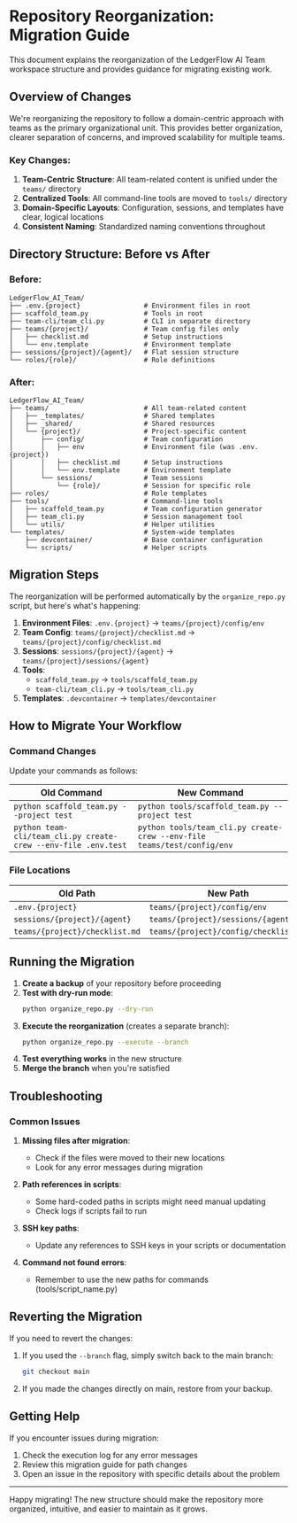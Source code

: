 # Repository Reorganization: Migration Guide

This document explains the reorganization of the LedgerFlow AI Team workspace structure and provides guidance for migrating existing work.

## Overview of Changes

We're reorganizing the repository to follow a domain-centric approach with teams as the primary organizational unit. This provides better organization, clearer separation of concerns, and improved scalability for multiple teams.

### Key Changes:

1. **Team-Centric Structure**: All team-related content is unified under the `teams/` directory
2. **Centralized Tools**: All command-line tools are moved to `tools/` directory
3. **Domain-Specific Layouts**: Configuration, sessions, and templates have clear, logical locations
4. **Consistent Naming**: Standardized naming conventions throughout

## Directory Structure: Before vs After

### Before:
```
LedgerFlow_AI_Team/
├── .env.{project}                # Environment files in root
├── scaffold_team.py              # Tools in root
├── team-cli/team_cli.py          # CLI in separate directory
├── teams/{project}/              # Team config files only
│   ├── checklist.md              # Setup instructions
│   └── env.template              # Environment template
├── sessions/{project}/{agent}/   # Flat session structure
└── roles/{role}/                 # Role definitions
```

### After:
```
LedgerFlow_AI_Team/
├── teams/                        # All team-related content
│   ├── _templates/               # Shared templates
│   ├── _shared/                  # Shared resources
│   └── {project}/                # Project-specific content
│       ├── config/               # Team configuration
│       │   ├── env               # Environment file (was .env.{project})
│       │   ├── checklist.md      # Setup instructions
│       │   └── env.template      # Environment template
│       └── sessions/             # Team sessions
│           └── {role}/           # Session for specific role
├── roles/                        # Role templates
├── tools/                        # Command-line tools
│   ├── scaffold_team.py          # Team configuration generator
│   ├── team_cli.py               # Session management tool
│   └── utils/                    # Helper utilities
└── templates/                    # System-wide templates
    ├── devcontainer/             # Base container configuration
    └── scripts/                  # Helper scripts
```

## Migration Steps

The reorganization will be performed automatically by the `organize_repo.py` script, but here's what's happening:

1. **Environment Files**: `.env.{project}` → `teams/{project}/config/env`
2. **Team Config**: `teams/{project}/checklist.md` → `teams/{project}/config/checklist.md`
3. **Sessions**: `sessions/{project}/{agent}` → `teams/{project}/sessions/{agent}`
4. **Tools**: 
   - `scaffold_team.py` → `tools/scaffold_team.py`
   - `team-cli/team_cli.py` → `tools/team_cli.py`
5. **Templates**: `.devcontainer` → `templates/devcontainer`

## How to Migrate Your Workflow

### Command Changes

Update your commands as follows:

| Old Command | New Command |
|-------------|-------------|
| `python scaffold_team.py --project test` | `python tools/scaffold_team.py --project test` |
| `python team-cli/team_cli.py create-crew --env-file .env.test` | `python tools/team_cli.py create-crew --env-file teams/test/config/env` |

### File Locations

| Old Path | New Path |
|----------|----------|
| `.env.{project}` | `teams/{project}/config/env` |
| `sessions/{project}/{agent}` | `teams/{project}/sessions/{agent}` |
| `teams/{project}/checklist.md` | `teams/{project}/config/checklist.md` |

## Running the Migration

1. **Create a backup** of your repository before proceeding
2. **Test with dry-run mode**:
   ```bash
   python organize_repo.py --dry-run
   ```
3. **Execute the reorganization** (creates a separate branch):
   ```bash
   python organize_repo.py --execute --branch
   ```
4. **Test everything works** in the new structure
5. **Merge the branch** when you're satisfied

## Troubleshooting

### Common Issues

1. **Missing files after migration**:
   - Check if the files were moved to their new locations
   - Look for any error messages during migration

2. **Path references in scripts**:
   - Some hard-coded paths in scripts might need manual updating
   - Check logs if scripts fail to run

3. **SSH key paths**:
   - Update any references to SSH keys in your scripts or documentation

4. **Command not found errors**:
   - Remember to use the new paths for commands (tools/script_name.py)

## Reverting the Migration

If you need to revert the changes:

1. If you used the `--branch` flag, simply switch back to the main branch:
   ```bash
   git checkout main
   ```

2. If you made the changes directly on main, restore from your backup.

## Getting Help

If you encounter issues during migration:

1. Check the execution log for any error messages
2. Review this migration guide for path changes
3. Open an issue in the repository with specific details about the problem

---

Happy migrating! The new structure should make the repository more organized, intuitive, and easier to maintain as it grows. 
